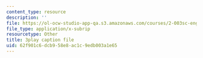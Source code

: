 ```yaml
---
content_type: resource
description: ''
file: https://ol-ocw-studio-app-qa.s3.amazonaws.com/courses/2-003sc-engineering-dynamics-fall-2011/62f901c6dcb958e8ac1c9edb003a1e65_tm51lwadMOc.vtt
file_type: application/x-subrip
resourcetype: Other
title: 3play caption file
uid: 62f901c6-dcb9-58e8-ac1c-9edb003a1e65
---
```

